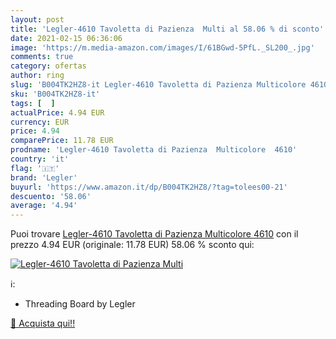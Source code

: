 ```yaml
---
layout: post
title: 'Legler-4610 Tavoletta di Pazienza  Multi al 58.06 % di sconto'
date: 2021-02-15 06:36:06
image: 'https://m.media-amazon.com/images/I/61BGwd-5PfL._SL200_.jpg'
comments: true
category: ofertas
author: ring
slug: 'B004TK2HZ8-it Legler-4610 Tavoletta di Pazienza Multicolore 4610'
sku: 'B004TK2HZ8-it'
tags: [  ]
actualPrice: 4.94 EUR
currency: EUR
price: 4.94
comparePrice: 11.78 EUR
prodname: 'Legler-4610 Tavoletta di Pazienza  Multicolore  4610'
country: 'it'
flag: '🇮🇹'
brand: 'Legler'
buyurl: 'https://www.amazon.it/dp/B004TK2HZ8/?tag=tolees00-21'
descuento: '58.06'
average: '4.94'
---
```


Puoi trovare [Legler-4610 Tavoletta di Pazienza  Multicolore  4610](https://www.amazon.it/dp/B004TK2HZ8/?tag=tolees00-21) con il prezzo 4.94 EUR (originale: 11.78 EUR) 58.06 % sconto qui:

[![Legler-4610 Tavoletta di Pazienza  Multi](https://m.media-amazon.com/images/I/61BGwd-5PfL._SL200_.jpg)](https://www.amazon.it/dp/B004TK2HZ8/?tag=tolees00-21)

ℹ️:

- Threading Board by Legler

[🛒 Acquista qui!!](https://www.amazon.it/dp/B004TK2HZ8/?tag=tolees00-21)
